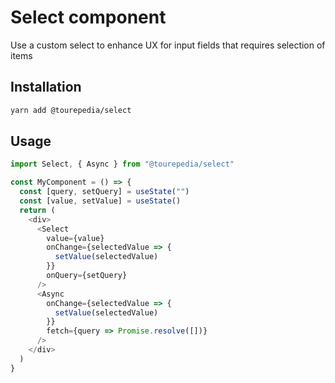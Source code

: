 # Select component

Use a custom select to enhance UX for input fields that requires selection of items

## Installation

```bash
yarn add @tourepedia/select
```

## Usage

```js
import Select, { Async } from "@tourepedia/select"

const MyComponent = () => {
  const [query, setQuery] = useState("")
  const [value, setValue] = useState()
  return (
    <div>
      <Select
        value={value}
        onChange={selectedValue => {
          setValue(selectedValue)
        }}
        onQuery={setQuery}
      />
      <Async
        onChange={selectedValue => {
          setValue(selectedValue)
        }}
        fetch={query => Promise.resolve([])}
      />
    </div>
  )
}
```
